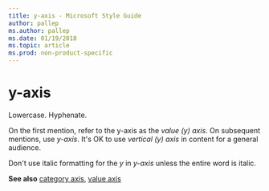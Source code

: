 ```yaml
---
title: y-axis - Microsoft Style Guide
author: pallep
ms.author: pallep
ms.date: 01/19/2018
ms.topic: article
ms.prod: non-product-specific
---
```


# y-axis

Lowercase. Hyphenate.

On the first mention, refer to the y-axis as the *value (y) axis*. On subsequent mentions, use *y-axis*. It's OK to use *vertical (y) axis* in content for a general audience.

Don't use italic formatting for the *y* in *y-axis* unless the entire word is italic.

**See also** [category axis](~/a-z-word-list-term-collections/c/category-axis.md), [value axis](~/a-z-word-list-term-collections/v/value-axis.md)
